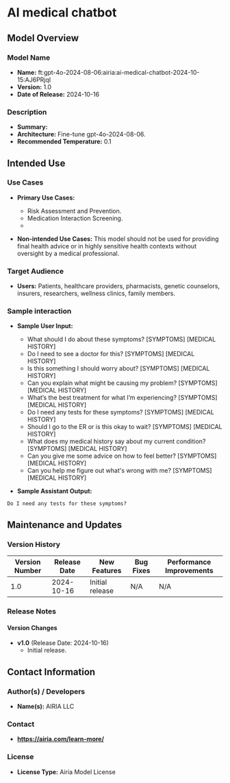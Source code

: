 # AI medical chatbot

## Model Overview

### Model Name
- **Name:** ft:gpt-4o-2024-08-06:airia:ai-medical-chatbot-2024-10-15:AJ6PRjqI
- **Version:** 1.0
- **Date of Release:** 2024-10-16

### Description
- **Summary:** 
- **Architecture:** Fine-tune gpt-4o-2024-08-06.
- **Recommended Temperature:** 0.1


## Intended Use

### Use Cases
- **Primary Use Cases:**
  - Risk Assessment and Prevention.
  - Medication Interaction Screening.
  - 

- **Non-intended Use Cases:** This model should not be used for providing final health advice or in highly sensitive health contexts without oversight by a medical professional.

### Target Audience
- **Users:** Patients, healthcare providers, pharmacists, genetic counselors, insurers, researchers, wellness clinics, family members.

### Sample interaction
  - **Sample User Input:** 
    - What should I do about these symptoms? [SYMPTOMS] [MEDICAL HISTORY]  
    - Do I need to see a doctor for this? [SYMPTOMS] [MEDICAL HISTORY]  
    - Is this something I should worry about? [SYMPTOMS] [MEDICAL HISTORY]  
    - Can you explain what might be causing my problem? [SYMPTOMS] [MEDICAL HISTORY]  
    - What’s the best treatment for what I’m experiencing? [SYMPTOMS] [MEDICAL HISTORY]  
    - Do I need any tests for these symptoms? [SYMPTOMS] [MEDICAL HISTORY]  
    - Should I go to the ER or is this okay to wait? [SYMPTOMS] [MEDICAL HISTORY]  
    - What does my medical history say about my current condition? [SYMPTOMS] [MEDICAL HISTORY]  
    - Can you give me some advice on how to feel better? [SYMPTOMS] [MEDICAL HISTORY]
    - Can you help me figure out what's wrong with me? [SYMPTOMS] [MEDICAL HISTORY]
    
- **Sample Assistant Output:**
```
Do I need any tests for these symptoms?
```

## Maintenance and Updates

### Version History
| Version Number | Release Date | New Features                  | Bug Fixes                   | Performance Improvements     |
|----------------|--------------|-------------------------------|-----------------------------|------------------------------|
| 1.0            |  2024-10-16  | Initial release               |  N/A  | N/A |


### Release Notes
#### Version Changes
- **v1.0** (Release Date: 2024-10-16)
  - Initial release.

## Contact Information

### Author(s) / Developers
- **Name(s):** AIRIA LLC

### Contact
- **https://airia.com/learn-more/** 

### License
- **License Type:** Airia Model License
